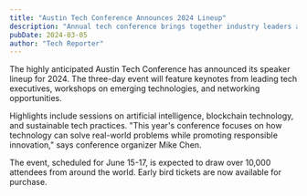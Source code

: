 ```yaml
---
title: "Austin Tech Conference Announces 2024 Lineup"
description: "Annual tech conference brings together industry leaders and innovators"
pubDate: 2024-03-05
author: "Tech Reporter"
---
```


The highly anticipated Austin Tech Conference has announced its speaker lineup for 2024. The three-day event will feature keynotes from leading tech executives, workshops on emerging technologies, and networking opportunities.

Highlights include sessions on artificial intelligence, blockchain technology, and sustainable tech practices. "This year's conference focuses on how technology can solve real-world problems while promoting responsible innovation," says conference organizer Mike Chen.

The event, scheduled for June 15-17, is expected to draw over 10,000 attendees from around the world. Early bird tickets are now available for purchase. 